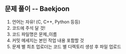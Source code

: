 ## 문제 풀이 -- Baekjoon

1. 언어는 자유! (C, C++, Python 등등)
2. 코드에 주석 달 것!
3. 코드 파일명은 문제_이름
4. 커밋 메세지는 본인 작업 내용 포함할 것
5. 문제 별 최초 업로더는 코드 별 디렉토리 생성 후 파일 업로드
